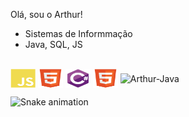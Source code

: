  Olá, sou o Arthur!

- Sistemas de Informmação
- Java, SQL, JS

<div style="display: inline_block"><br>
  <img align="center" alt="Arthur-Js" height="30" width="40" src="https://raw.githubusercontent.com/devicons/devicon/master/icons/javascript/javascript-plain.svg">
  <img align="center" alt="Arthur-HTML" height="30" width="40" src="https://raw.githubusercontent.com/devicons/devicon/master/icons/html5/html5-original.svg">
  <img align="center" alt="Csharp" height="30" width="40" src="https://raw.githubusercontent.com/devicons/devicon/master/icons/csharp/csharp-original.svg">
  <img align="center" alt="Arthur-HTML" height="30" width="40" src="https://raw.githubusercontent.com/devicons/devicon/master/icons/html5/html5-original.svg">
  <img align="center" alt="Arthur-Java" height="30" width="40" src="https://www.kindpng.com/picc/m/198-1984828_java-icon-transparent-hd-png-download.png">

<!---
CordeiroArthur/CordeiroArthur is a ✨ special ✨ repository because its `README.md` (this file) appears on your GitHub profile.
You can click the Preview link to take a look at your changes.
--->


  ![Snake animation](https://github.com/CordeiroArthur/CordeiroArthur/blob/output/github-contribution-grid-snake.svg)
